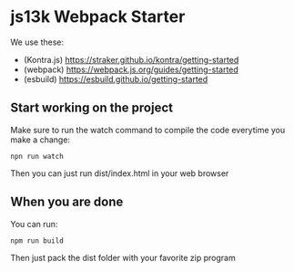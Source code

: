 # js13k Webpack Starter
We use these:
 - (Kontra.js) https://straker.github.io/kontra/getting-started
 - (webpack) https://webpack.js.org/guides/getting-started
 - (esbuild) https://esbuild.github.io/getting-started

## Start working on the project
Make sure to run the watch command to compile the code everytime you make a change:
```
npn run watch
```
Then you can just run dist/index.html in your web browser

## When you are done
You can run:
```
npm run build
```

Then just pack the dist folder with your favorite zip program